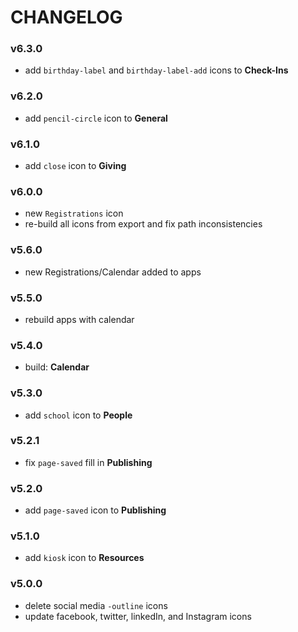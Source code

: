 # CHANGELOG

### v6.3.0

- add `birthday-label` and `birthday-label-add` icons to **Check-Ins**

### v6.2.0

- add `pencil-circle` icon to **General**

### v6.1.0

- add `close` icon to **Giving**

### v6.0.0

- new `Registrations` icon
- re-build all icons from export and fix path inconsistencies

### v5.6.0

- new Registrations/Calendar added to apps

### v5.5.0

- rebuild apps with calendar

### v5.4.0

- build: **Calendar**

### v5.3.0

- add `school` icon to **People**

### v5.2.1

- fix `page-saved` fill in **Publishing**

### v5.2.0

- add `page-saved` icon to **Publishing**

### v5.1.0

- add `kiosk` icon to **Resources**

### v5.0.0

- delete social media `-outline` icons
- update facebook, twitter, linkedIn, and Instagram icons
